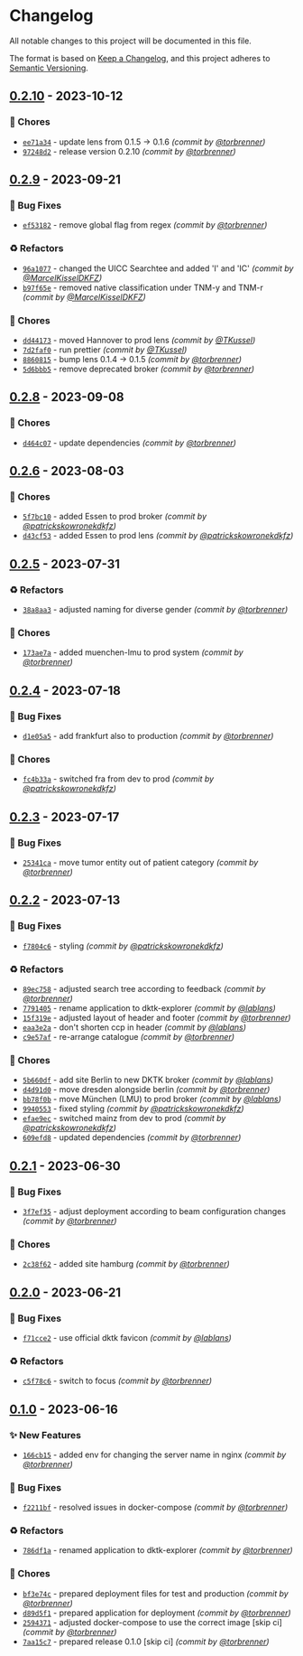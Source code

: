 # Changelog
All notable changes to this project will be documented in this file.

The format is based on [Keep a Changelog](https://keepachangelog.com/en/1.0.0/),
and this project adheres to [Semantic Versioning](https://semver.org/spec/v2.0.0.html).

## [0.2.10] - 2023-10-12
### :wrench: Chores
- [`ee71a34`](https://github.com/samply/dktk-explorer/commit/ee71a34afa62d9a85af5820630c9f08f0e0c8ef0) - update lens from 0.1.5 -> 0.1.6 *(commit by [@torbrenner](https://github.com/torbrenner))*
- [`97248d2`](https://github.com/samply/dktk-explorer/commit/97248d2b3c333e88b46fb01fff240fdea70c216a) - release version 0.2.10 *(commit by [@torbrenner](https://github.com/torbrenner))*


## [0.2.9] - 2023-09-21
### :bug: Bug Fixes
- [`ef53182`](https://github.com/samply/dktk-explorer/commit/ef53182281d688742d9b137c44e2aa3dcf52f48f) - remove global flag from regex *(commit by [@torbrenner](https://github.com/torbrenner))*

### :recycle: Refactors
- [`96a1077`](https://github.com/samply/dktk-explorer/commit/96a1077702c37c7472430741595a633fdb5edd40) - changed the UICC Searchtee and added 'I' and 'IC' *(commit by [@MarcelKisselDKFZ](https://github.com/MarcelKisselDKFZ))*
- [`b97f65e`](https://github.com/samply/dktk-explorer/commit/b97f65e36a83764408ccd68b4254e7d1d1a8e531) - removed native classification under TNM-y and TNM-r *(commit by [@MarcelKisselDKFZ](https://github.com/MarcelKisselDKFZ))*

### :wrench: Chores
- [`dd44173`](https://github.com/samply/dktk-explorer/commit/dd44173aeb2cff579c27c58c08fc55c030b6026a) - moved Hannover to prod lens *(commit by [@TKussel](https://github.com/TKussel))*
- [`7d2faf0`](https://github.com/samply/dktk-explorer/commit/7d2faf0a5cb8163f96919e32dd846536ceafe99e) - run prettier *(commit by [@TKussel](https://github.com/TKussel))*
- [`8860815`](https://github.com/samply/dktk-explorer/commit/8860815f295afa399769d0248458c68817011cc9) - bump lens 0.1.4 -> 0.1.5 *(commit by [@torbrenner](https://github.com/torbrenner))*
- [`5d6bbb5`](https://github.com/samply/dktk-explorer/commit/5d6bbb56845f8f5b0ab1fe4b269d8d7e26be484b) - remove deprecated broker *(commit by [@torbrenner](https://github.com/torbrenner))*


## [0.2.8] - 2023-09-08
### :wrench: Chores
- [`d464c07`](https://github.com/samply/dktk-explorer/commit/d464c07f1f69cc022193c8b5ec7fdeed23aff5f3) - update dependencies *(commit by [@torbrenner](https://github.com/torbrenner))*


## [0.2.6] - 2023-08-03
### :wrench: Chores
- [`5f7bc10`](https://github.com/samply/dktk-explorer/commit/5f7bc10dee3ec2e0d207a47660fac93a3e3c9bb7) - added Essen to prod broker *(commit by [@patrickskowronekdkfz](https://github.com/patrickskowronekdkfz))*
- [`d43cf53`](https://github.com/samply/dktk-explorer/commit/d43cf53a13f10b3bf50cc5312453cba27449ce4a) - added Essen to prod lens *(commit by [@patrickskowronekdkfz](https://github.com/patrickskowronekdkfz))*


## [0.2.5] - 2023-07-31
### :recycle: Refactors
- [`38a8aa3`](https://github.com/samply/dktk-explorer/commit/38a8aa32cff110d420be3b456e39477352a4129b) - adjusted naming for diverse gender *(commit by [@torbrenner](https://github.com/torbrenner))*

### :wrench: Chores
- [`173ae7a`](https://github.com/samply/dktk-explorer/commit/173ae7a5b7f6f286751af8e131045f9e361cfbeb) - added muenchen-lmu to prod system *(commit by [@torbrenner](https://github.com/torbrenner))*


## [0.2.4] - 2023-07-18
### :bug: Bug Fixes
- [`d1e05a5`](https://github.com/samply/dktk-explorer/commit/d1e05a5aa8e9068448320c555df4fec247aee033) - add frankfurt also to production *(commit by [@torbrenner](https://github.com/torbrenner))*

### :wrench: Chores
- [`fc4b33a`](https://github.com/samply/dktk-explorer/commit/fc4b33a6303e53ca437b7e44367263b1404183ac) - switched fra from dev to prod *(commit by [@patrickskowronekdkfz](https://github.com/patrickskowronekdkfz))*


## [0.2.3] - 2023-07-17
### :bug: Bug Fixes
- [`25341ca`](https://github.com/samply/dktk-explorer/commit/25341ca95bea85190243524c0da62398a653e9db) - move tumor entity out of patient category *(commit by [@torbrenner](https://github.com/torbrenner))*


## [0.2.2] - 2023-07-13
### :bug: Bug Fixes
- [`f7804c6`](https://github.com/samply/dktk-explorer/commit/f7804c6687c9bfeda7f9d81fa3fe85fa51b4bc05) - styling *(commit by [@patrickskowronekdkfz](https://github.com/patrickskowronekdkfz))*

### :recycle: Refactors
- [`89ec758`](https://github.com/samply/dktk-explorer/commit/89ec75809d3aa85d296c2b30f693c5130c66fac1) - adjusted search tree according to feedback *(commit by [@torbrenner](https://github.com/torbrenner))*
- [`7791405`](https://github.com/samply/dktk-explorer/commit/7791405a4f78685134b6af6d1246e8bea690a59e) - rename application to dktk-explorer *(commit by [@lablans](https://github.com/lablans))*
- [`15f319e`](https://github.com/samply/dktk-explorer/commit/15f319e030141ec49958282d68de510fad105111) - adjusted layout of header and footer *(commit by [@torbrenner](https://github.com/torbrenner))*
- [`eaa3e2a`](https://github.com/samply/dktk-explorer/commit/eaa3e2a7f61c5835ec6dd9ca5710a8c363f3374d) - don't shorten ccp in header *(commit by [@lablans](https://github.com/lablans))*
- [`c9e57af`](https://github.com/samply/dktk-explorer/commit/c9e57af0aa2dfa976498b6e797d556eff9f1acaf) - re-arrange catalogue *(commit by [@torbrenner](https://github.com/torbrenner))*

### :wrench: Chores
- [`5b660df`](https://github.com/samply/dktk-explorer/commit/5b660dfa829505aea39c920f715abb5636703176) - add site Berlin to new DKTK broker *(commit by [@lablans](https://github.com/lablans))*
- [`d4d91d0`](https://github.com/samply/dktk-explorer/commit/d4d91d05da25756ad21b6b374397ac99d6e0c65e) - move dresden alongside berlin *(commit by [@torbrenner](https://github.com/torbrenner))*
- [`bb78f0b`](https://github.com/samply/dktk-explorer/commit/bb78f0bd5b2e9cebb75662b1af37af37838c9bbc) - move München (LMU) to prod broker *(commit by [@lablans](https://github.com/lablans))*
- [`9940553`](https://github.com/samply/dktk-explorer/commit/99405537b8da4ea2704abb17fb12942a21e1bc0b) - fixed styling *(commit by [@patrickskowronekdkfz](https://github.com/patrickskowronekdkfz))*
- [`efae9ec`](https://github.com/samply/dktk-explorer/commit/efae9ecc7d7ceddf3ae3d4be0a0179b9e630779e) - switched mainz from dev to prod *(commit by [@patrickskowronekdkfz](https://github.com/patrickskowronekdkfz))*
- [`609efd8`](https://github.com/samply/dktk-explorer/commit/609efd8e68c2962ffbb973db89052f0c66711541) - updated dependencies *(commit by [@torbrenner](https://github.com/torbrenner))*


## [0.2.1] - 2023-06-30
### :bug: Bug Fixes
- [`3f7ef35`](https://github.com/samply/dktk-explorer/commit/3f7ef3578f8cc2f2603eb3b7527c735029503642) - adjust deployment according to beam configuration changes *(commit by [@torbrenner](https://github.com/torbrenner))*

### :wrench: Chores
- [`2c38f62`](https://github.com/samply/dktk-explorer/commit/2c38f62ffe4a95f359f9103321eba4c5ec40d9e7) - added site hamburg *(commit by [@torbrenner](https://github.com/torbrenner))*


## [0.2.0] - 2023-06-21
### :bug: Bug Fixes
- [`f71cce2`](https://github.com/samply/dktk-explorer/commit/f71cce298c0f2c5b12cf98f88b7d332fdd692488) - use official dktk favicon *(commit by [@lablans](https://github.com/lablans))*

### :recycle: Refactors
- [`c5f78c6`](https://github.com/samply/dktk-explorer/commit/c5f78c635d5a7433976f74f5c2d53783e8fbb4ef) - switch to focus *(commit by [@torbrenner](https://github.com/torbrenner))*


## [0.1.0] - 2023-06-16
### :sparkles: New Features
- [`166cb15`](https://github.com/samply/dktk-explorer/commit/166cb156e3b85706ef88461af5d7a4e017d3f9ed) - added env for changing the server name in nginx *(commit by [@torbrenner](https://github.com/torbrenner))*

### :bug: Bug Fixes
- [`f2211bf`](https://github.com/samply/dktk-explorer/commit/f2211bf9cc136cb4cd4a76d9260df80dcd792d0f) - resolved issues in docker-compose *(commit by [@torbrenner](https://github.com/torbrenner))*

### :recycle: Refactors
- [`786df1a`](https://github.com/samply/dktk-explorer/commit/786df1a4e0dc85e191b741a9bbe0a549f2faa355) - renamed application to dktk-explorer *(commit by [@torbrenner](https://github.com/torbrenner))*

### :wrench: Chores
- [`bf3e74c`](https://github.com/samply/dktk-explorer/commit/bf3e74c852c35b143c0e306acff4a86779a11caf) - prepared deployment files for test and production *(commit by [@torbrenner](https://github.com/torbrenner))*
- [`d89d5f1`](https://github.com/samply/dktk-explorer/commit/d89d5f1f553a3f012caa56c5c1735d9bd6ff21a6) - prepared application for deployment *(commit by [@torbrenner](https://github.com/torbrenner))*
- [`2594371`](https://github.com/samply/dktk-explorer/commit/2594371e7af21434b6323c7ed3c3289aae0eee25) - adjusted docker-compose to use the correct image [skip ci] *(commit by [@torbrenner](https://github.com/torbrenner))*
- [`7aa15c7`](https://github.com/samply/dktk-explorer/commit/7aa15c7064d174e1273ca366188470dcc349c6f6) - prepared release 0.1.0 [skip ci] *(commit by [@torbrenner](https://github.com/torbrenner))*


[0.1.0]: https://github.com/samply/dktk-explorer/compare/0.0.0...0.1.0
[0.2.0]: https://github.com/samply/dktk-explorer/compare/0.1.0...0.2.0
[0.2.1]: https://github.com/samply/dktk-explorer/compare/0.2.0...0.2.1
[0.2.2]: https://github.com/samply/dktk-explorer/compare/0.2.1...0.2.2
[0.2.3]: https://github.com/samply/dktk-explorer/compare/0.2.2...0.2.3
[0.2.4]: https://github.com/samply/dktk-explorer/compare/0.2.3...0.2.4
[0.2.5]: https://github.com/samply/dktk-explorer/compare/0.2.4...0.2.5
[0.2.6]: https://github.com/samply/dktk-explorer/compare/0.2.5...0.2.6
[0.2.8]: https://github.com/samply/dktk-explorer/compare/0.2.7...0.2.8
[0.2.9]: https://github.com/samply/dktk-explorer/compare/0.2.8...0.2.9
[0.2.10]: https://github.com/samply/dktk-explorer/compare/0.2.9...0.2.10